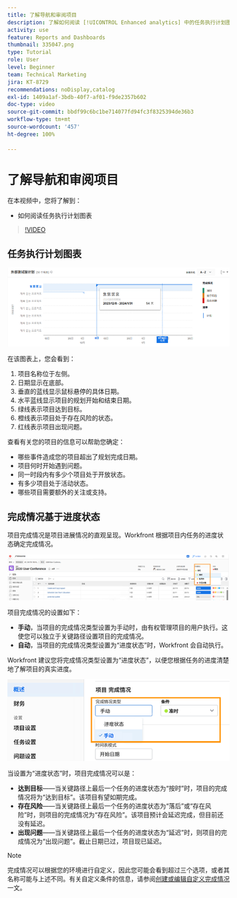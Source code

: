 ```yaml
---
title: 了解导航和审阅项目
description: 了解如何阅读 [!UICONTROL Enhanced analytics] 中的任务执行计划图表。
activity: use
feature: Reports and Dashboards
thumbnail: 335047.png
type: Tutorial
role: User
level: Beginner
team: Technical Marketing
jira: KT-8729
recommendations: noDisplay,catalog
exl-id: 1409a1af-3bdb-40f7-af01-f9de2357b602
doc-type: video
source-git-commit: bbdf99c6bc1be714077fd94fc3f8325394de36b3
workflow-type: tm+mt
source-wordcount: '457'
ht-degree: 100%

---
```


# 了解导航和审阅项目

在本视频中，您将了解到：

* 如何阅读任务执行计划图表

>[!VIDEO](https://video.tv.adobe.com/v/3439025/?quality=12&learn=on&enablevpops=1&captions=chi_hans)

## 任务执行计划图表

![任务执行计划图表的图像，其中的编号与下面的项目符号相匹配](assets/section-2-1.png)

在该图表上，您会看到：

1. 项目名称位于左侧。
1. 日期显示在底部。
1. 垂直的蓝线显示鼠标悬停的具体日期。
1. 水平蓝线显示项目的规划开始和结束日期。
1. 绿线表示项目达到目标。
1. 橙线表示项目处于存在风险的状态。
1. 红线表示项目出现问题。

查看有关您的项目的信息可以帮助您确定：

* 哪些事件造成您的项目超出了规划完成日期。
* 项目何时开始遇到问题。
* 同一时段内有多少个项目处于开放状态。
* 有多少项目处于活动状态。
* 哪些项目需要额外的关注或支持。

## 完成情况基于进度状态

项目完成情况是项目进展情况的直观呈现。Workfront 根据项目内任务的进度状态确定完成情况。

![可能的进度状态的图像](assets/section-2-2.png)

项目完成情况的设置如下：

* **手动**，当项目的完成情况类型设置为手动时，由有权管理项目的用户执行。这使您可以独立于关键路径设置项目的完成情况。
* **自动**，当项目的完成情况类型设置为“进度状态”时，Workfront 会自动执行。

Workfront 建议您将完成情况类型设置为“进度状态”，以便您根据任务的进度清楚地了解项目的真实进度。

![可能的进度状态的图像](assets/section-2-3.png)

当设置为“进度状态”时，项目完成情况可以是：

* **达到目标**——当关键路径上最后一个任务的进度状态为“按时”时，项目的完成情况将为“达到目标”。该项目有望如期完成。
* **存在风险**——当关键路径上最后一个任务的进度状态为“落后”或“存在风险”时，则项目的完成情况为“存在风险”。该项目预计会延迟完成，但目前还没有延迟。
* **出现问题**——当关键路径上最后一个任务的进度状态为“延迟”时，则项目的完成情况为“出现问题”。截止日期已过，项目现已延迟。

>[!NOTE]
>
>完成情况可以根据您的环境进行自定义，因此您可能会看到超过三个选项，或者其名称可能与上述不同。有关自定义条件的信息，请参阅[创建或编辑自定义完成情况](https://experienceleague.adobe.com/docs/workfront/using/administration-and-setup/customize/custom-conditions/create-edit-custom-conditions.html?lang=zh-Hans)一文。
